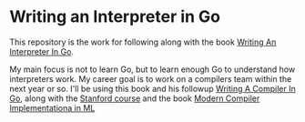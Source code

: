 # Writing an Interpreter in Go

This repository is the work for following along with the book [Writing An Interpreter In Go](www.interpreterbook.com).

My main focus is not to learn Go, but to learn enough Go to understand how interpreters work. My career goal is to work on a compilers team within the next year or so. I'll be using this book and his followup [Writing A Compiler In Go](www.compilerbook.com), along with the [Stanford course](https://lagunita.stanford.edu/courses/Engineering/Compilers/Fall2014/course/) and the book [Modern Compiler Implementationa in ML](https://www.cs.princeton.edu/~appel/modern/ml/)